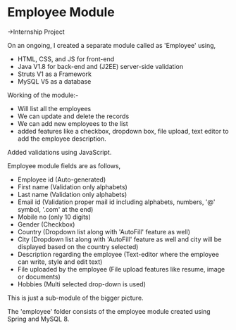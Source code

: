 # Employee Module
->Internship Project

On an ongoing, I created a separate module called as 'Employee' using,
- HTML, CSS, and JS for front-end
- Java V1.8 for back-end and (J2EE) server-side validation
- Struts V1 as a Framework
- MySQL V5 as a database

Working of the module:-
- Will list all the employees
- We can update and delete the records
- We can add new employees to the list
- added features like a checkbox, dropdown box, file upload, text editor to add the employee description.

Added validations using JavaScript.

Employee module fields are as follows,
- Employee id (Auto-generated)
- First name (Validation only alphabets)
- Last name (Validation only alphabets)
- Email id (Validation proper mail id including alphabets, numbers, '@' symbol, '.com' at the end)
- Mobile no (only 10 digits)
- Gender (Checkbox)
- Country (Dropdown list along with 'AutoFill' feature as well)
- City (Dropdown list along with 'AutoFill' feature as well and city will be displayed based on the country selected)
- Description regarding the employee (Text-editor where the employee can write, style and edit text)
- File uploaded by the employee (File upload features like resume, image or documents)
- Hobbies (Multi selected drop-down is used)

This is just a sub-module of the bigger picture.

The 'employee' folder consists of the employee module created using Spring and MySQL 8.
